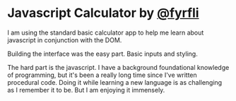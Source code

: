 # Javascript Calculator by [@fyrfli](https://fyrfli.io)

I am using the standard basic calculator app to help me learn about javascript in conjunction with the DOM.

Building the interface was the easy part. Basic inputs and styling.

The hard part is the javascript. I have a background foundational knowledge of programming, but it's been a really long time since I've written procedural code. Doing it while learning a new language is as challenging as I remember it to be. But I am enjoying it immensely.
